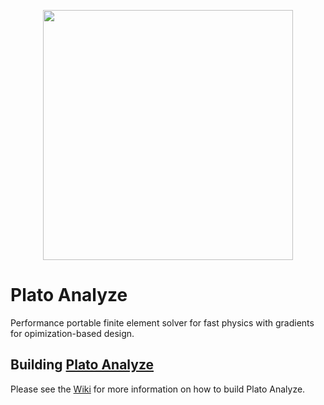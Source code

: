 <p align="center"><img src="https://github.com/platoengine/platoengine/blob/release-v0.1.0/figures/plato_logo_simple.png" width="400"/></p>

# Plato Analyze
Performance portable finite element solver for fast physics with gradients for opimization-based design.


## Building [Plato Analyze](https://github.com/platoengine/platoanalyze)
Please see the [Wiki](https://github.com/platoengine/platoengine/wiki/Plato-App) for more information on how to build Plato Analyze.
